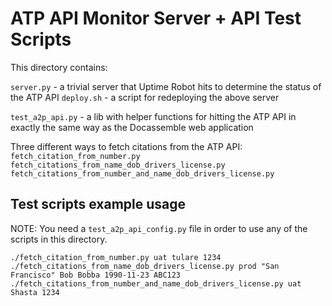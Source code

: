 # ATP API Monitor Server + API Test Scripts

This directory contains:

`server.py` - a trivial server that Uptime Robot hits to determine the status of the ATP API
`deploy.sh` - a script for redeploying the above server

`test_a2p_api.py` - a lib with helper functions for hitting the ATP API in exactly the same way as the Docassemble web application

Three different ways to fetch citations from the ATP API:
`fetch_citation_from_number.py`
`fetch_citations_from_name_dob_drivers_license.py`
`fetch_citations_from_number_and_name_dob_drivers_license.py`

## Test scripts example usage

NOTE: You need a `test_a2p_api_config.py` file in order to use any of the scripts in this directory.

```
./fetch_citation_from_number.py uat tulare 1234
./fetch_citations_from_name_dob_drivers_license.py prod "San Francisco" Bob Bobba 1990-11-23 ABC123
./fetch_citations_from_number_and_name_dob_drivers_license.py uat Shasta 1234
```

